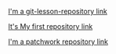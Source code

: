 [I'm a git-lesson-repository link](https://github.com/NickPappagiorgio/git-lesson-repository)

[It's My first repository link](https://github.com/NickPappagiorgio/hello-world)

[I'm a patchwork repository link](https://github.com/NickPappagiorgio/patchwork)